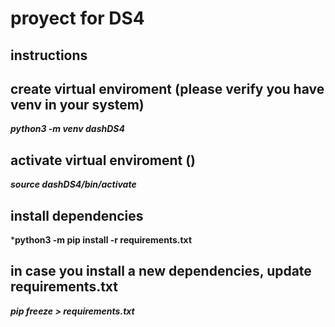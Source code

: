 # proyect for DS4

## instructions

## create virtual enviroment (please verify you have venv in your system)

***python3 -m venv dashDS4***

## activate virtual enviroment ()

***source dashDS4/bin/activate***  

## install dependencies

***python3 -m pip install -r requirements.txt**

## in case you install a new dependencies, update requirements.txt

***pip freeze > requirements.txt***
